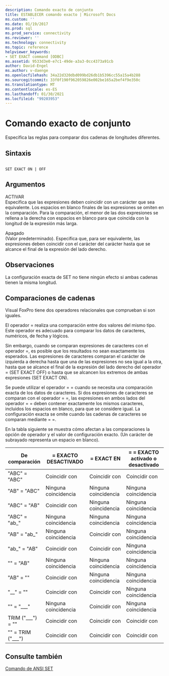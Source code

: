 ```yaml
---
description: Comando exacto de conjunto
title: ESTABLECER comando exacto | Microsoft Docs
ms.custom: ''
ms.date: 01/19/2017
ms.prod: sql
ms.prod_service: connectivity
ms.reviewer: ''
ms.technology: connectivity
ms.topic: reference
helpviewer_keywords:
- SET EXACT command [ODBC]
ms.assetid: 9533d3e0-e7c1-49de-a3a3-0cc4373a91cb
author: David-Engel
ms.author: v-daenge
ms.openlocfilehash: 34a22d320dbd099bd26db1b5396cc55a15a4b288
ms.sourcegitcommit: 33f0f190f962059826e002be165a2bef4f9e350c
ms.translationtype: MT
ms.contentlocale: es-ES
ms.lasthandoff: 01/30/2021
ms.locfileid: "99203953"
---
```

# <a name="set-exact-command"></a>Comando exacto de conjunto
Especifica las reglas para comparar dos cadenas de longitudes diferentes.  
  
## <a name="syntax"></a>Sintaxis  
  
```  
  
SET EXACT ON | OFF  
```  
  
## <a name="arguments"></a>Argumentos  
 ACTIVAR  
 Especifica que las expresiones deben coincidir con un carácter que sea equivalente. Los espacios en blanco finales de las expresiones se omiten en la comparación. Para la comparación, el menor de las dos expresiones se rellena a la derecha con espacios en blanco para que coincida con la longitud de la expresión más larga.  
  
 Apagado  
 (Valor predeterminado). Especifica que, para ser equivalente, las expresiones deben coincidir con el carácter del carácter hasta que se alcance el final de la expresión del lado derecho.  
  
## <a name="remarks"></a>Observaciones  
 La configuración exacta de SET no tiene ningún efecto si ambas cadenas tienen la misma longitud.  
  
## <a name="string-comparisons"></a>Comparaciones de cadenas  
 Visual FoxPro tiene dos operadores relacionales que comprueban si son iguales.  
  
 El operador = realiza una comparación entre dos valores del mismo tipo. Este operador es adecuado para comparar los datos de caracteres, numéricos, de fecha y lógicos.  
  
 Sin embargo, cuando se comparan expresiones de caracteres con el operador =, es posible que los resultados no sean exactamente los esperados. Las expresiones de caracteres comparan el carácter de izquierda a derecha hasta que una de las expresiones no sea igual a la otra, hasta que se alcance el final de la expresión del lado derecho del operador = (SET EXACT OFF) o hasta que se alcancen los extremos de ambas expresiones (SET EXACT ON).  
  
 Se puede utilizar el operador = = cuando se necesita una comparación exacta de los datos de caracteres. Si dos expresiones de caracteres se comparan con el operador = =, las expresiones en ambos lados del operador = = deben contener exactamente los mismos caracteres, incluidos los espacios en blanco, para que se considere igual. La configuración exacta se omite cuando las cadenas de caracteres se comparan mediante = =.  
  
 En la tabla siguiente se muestra cómo afectan a las comparaciones la opción de operador y el valor de configuración exacto. (Un carácter de subrayado representa un espacio en blanco).  
  
|De comparación|= EXACTO DESACTIVADO|= EXACT EN|= = EXACTO activado o desactivado|  
|----------------|------------------|-----------------|--------------------------|  
|"ABC" = "ABC"|Coincidir con|Coincidir con|Coincidir con|  
|"AB" = "ABC"|Ninguna coincidencia|Ninguna coincidencia|Ninguna coincidencia|  
|"ABC" = "AB"|Coincidir con|Ninguna coincidencia|Ninguna coincidencia|  
|"ABC" = "ab_"|Ninguna coincidencia|Ninguna coincidencia|Ninguna coincidencia|  
|"AB" = "ab_"|Ninguna coincidencia|Coincidir con|Ninguna coincidencia|  
|"ab_" = "AB"|Coincidir con|Coincidir con|Ninguna coincidencia|  
|"" = "AB"|Ninguna coincidencia|Ninguna coincidencia|Ninguna coincidencia|  
|"AB" = ""|Coincidir con|Ninguna coincidencia|Ninguna coincidencia|  
|"__" = ""|Coincidir con|Coincidir con|Ninguna coincidencia|  
|"" = "___"|Ninguna coincidencia|Coincidir con|Ninguna coincidencia|  
|TRIM ("___") = ""|Coincidir con|Coincidir con|Coincidir con|  
|"" = TRIM ("___")|Coincidir con|Coincidir con|Coincidir con|  
  
## <a name="see-also"></a>Consulte también  
 [Comando de ANSI SET](../../odbc/microsoft/set-ansi-command.md)
